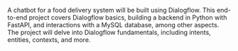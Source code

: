A chatbot for a food delivery system will be built using Dialogflow. This end-to-end project covers Dialogflow basics, building a backend in Python with FastAPI, and interactions with a MySQL database, among other aspects. The project will delve into Dialogflow fundamentals, including intents, entities, contexts, and more.
